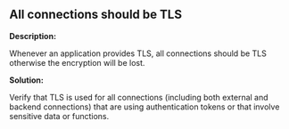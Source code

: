 
All connections should be TLS
-------

**Description:**

Whenever an application provides TLS, all connections should be TLS otherwise the encryption will be lost.


**Solution:**

Verify that TLS is used for all connections (including both external and backend connections) that are using authentication tokens or that involve sensitive data or functions.

	
